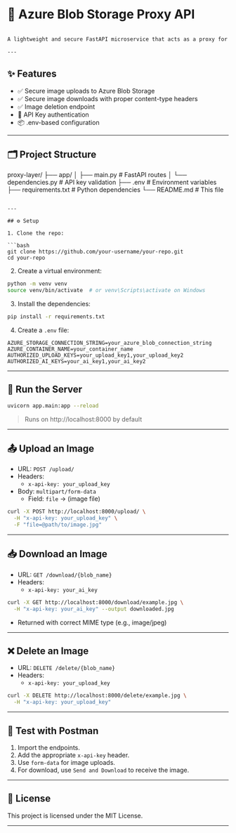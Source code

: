 
# 🧊 Azure Blob Storage Proxy API

```markdown

A lightweight and secure FastAPI microservice that acts as a proxy for uploading and downloading images to and from Azure Blob Storage. Built for seamless integration with frontend clients (like Flutter apps) or other microservices (like AI pipelines or Firebase functions).

---
```
## ✨ Features

- ✅ Secure image uploads to Azure Blob Storage
- ✅ Secure image downloads with proper content-type headers
- ✅ Image deletion endpoint
- 🔐 API Key authentication
- 📦 .env-based configuration

---

## 🗂️ Project Structure

proxy-layer/
├── app/
│   ├── main.py            # FastAPI routes
│   └── dependencies.py    # API key validation
├── .env                   # Environment variables
├── requirements.txt       # Python dependencies
└── README.md              # This file
```

---

## ⚙️ Setup

1. Clone the repo:

```bash
git clone https://github.com/your-username/your-repo.git
cd your-repo
```

2. Create a virtual environment:

```bash
python -m venv venv
source venv/bin/activate  # or venv\Scripts\activate on Windows
```

3. Install the dependencies:

```bash
pip install -r requirements.txt
```

4. Create a `.env` file:

```env
AZURE_STORAGE_CONNECTION_STRING=your_azure_blob_connection_string
AZURE_CONTAINER_NAME=your_container_name
AUTHORIZED_UPLOAD_KEYS=your_upload_key1,your_upload_key2
AUTHORIZED_AI_KEYS=your_ai_key1,your_ai_key2
```

---

## 🚀 Run the Server

```bash
uvicorn app.main:app --reload
```

> Runs on http://localhost:8000 by default

---

## 📤 Upload an Image

- URL: `POST /upload/`
- Headers:
  - `x-api-key: your_upload_key`
- Body: `multipart/form-data`
  - Field: `file` → (image file)

```bash
curl -X POST http://localhost:8000/upload/ \
  -H "x-api-key: your_upload_key" \
  -F "file=@path/to/image.jpg"
```

---

## 📥 Download an Image

- URL: `GET /download/{blob_name}`
- Headers:
  - `x-api-key: your_ai_key`

```bash
curl -X GET http://localhost:8000/download/example.jpg \
  -H "x-api-key: your_ai_key" --output downloaded.jpg
```

- Returned with correct MIME type (e.g., image/jpeg)

---

## ❌ Delete an Image

- URL: `DELETE /delete/{blob_name}`
- Headers:
  - `x-api-key: your_upload_key`

```bash
curl -X DELETE http://localhost:8000/delete/example.jpg \
  -H "x-api-key: your_upload_key"
```

---

## 🧪 Test with Postman

1. Import the endpoints.
2. Add the appropriate `x-api-key` header.
3. Use `form-data` for image uploads.
4. For download, use `Send and Download` to receive the image.

---

## 📄 License

This project is licensed under the MIT License.

---
